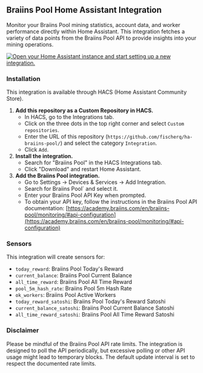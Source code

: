 ## Braiins Pool Home Assistant Integration

Monitor your Braiins Pool mining statistics, account data, and worker performance directly within Home Assistant. This integration fetches a variety of data points from the Braiins Pool API to provide insights into your mining operations.

[![Open your Home Assistant instance and start setting up a new integration.](https://my.home-assistant.io/badges/config_flow_start.svg)](https://my.home-assistant.io/redirect/config_flow_start/?domain=braiins_pool)

### Installation

This integration is available through HACS (Home Assistant Community Store).

1.  **Add this repository as a Custom Repository in HACS.**
    *   In HACS, go to the Integrations tab.
    *   Click on the three dots in the top right corner and select `Custom repositories`.
    *   Enter the URL of this repository (`https://github.com/fischerq/ha-braiins-pool/`) and select the category `Integration`.
    *   Click `Add`.
1.  **Install the integration.**
    *   Search for "Braiins Pool" in the HACS Integrations tab.
    *   Click "Download" and restart Home Assistant.
1.  **Add the Braiins Pool integration.**
    *   Go to Settings -> Devices & Services -> Add Integration.
    *   Search for Braiins Pool` and select it.
    *   Enter your Braiins Pool API Key when prompted.
    *   To obtain your API key, follow the instructions in the Braiins Pool API     
        documentation: [https://academy.braiins.com/en/braiins-pool/monitoring/#api-configuration](https://academy.braiins.com/en/braiins-pool/monitoring/#api-configuration)

### Sensors

This integration will create sensors for:

*   `today_reward`: Braiins Pool Today's Reward
*   `current_balance`: Braiins Pool Current Balance
*   `all_time_reward`: Braiins Pool All Time Reward
*   `pool_5m_hash_rate`: Braiins Pool 5m Hash Rate
*   `ok_workers`: Braiins Pool Active Workers
*   `today_reward_satoshi`: Braiins Pool Today's Reward Satoshi
*   `current_balance_satoshi`: Braiins Pool Current Balance Satoshi
*   `all_time_reward_satoshi`: Braiins Pool All Time Reward Satoshi

### Disclaimer

Please be mindful of the Braiins Pool API rate limits. The integration is designed to poll the API periodically, but excessive polling or other API usage might lead to temporary blocks. The default update interval is set to respect the documented rate limits.
